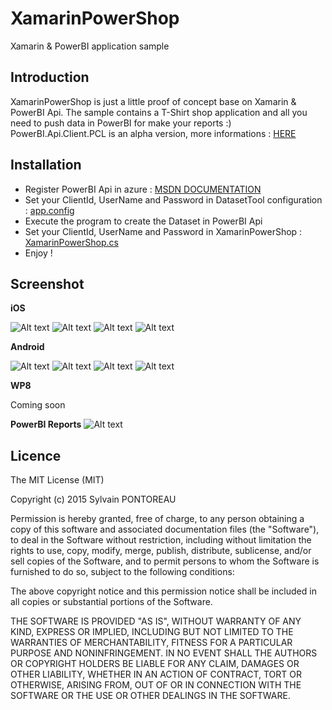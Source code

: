 XamarinPowerShop
=======

Xamarin &amp; PowerBI application sample


## Introduction

XamarinPowerShop is just a little proof of concept base on Xamarin & PowerBI Api.
The sample contains a T-Shirt shop application and all you need to push data in PowerBI for make your reports :)
PowerBI.Api.Client.PCL is an alpha version, more informations : [HERE](https://github.com/Vtek/PowerBI.Api.Client/wiki/PCL)


## Installation

- Register PowerBI Api in azure : [MSDN DOCUMENTATION](https://msdn.microsoft.com/en-us/library/dn877544.aspx)
- Set your ClientId, UserName and Password in DatasetTool configuration : [app.config](https://github.com/Vtek/XamarinPowerShop/blob/master/src/DatasetTool/app.config)
- Execute the program to create the Dataset in PowerBI Api
- Set your ClientId, UserName and Password in XamarinPowerShop : [XamarinPowerShop.cs](https://github.com/Vtek/XamarinPowerShop/blob/master/src/XamarinPowerShop/XamarinPowerShop.cs)
- Enjoy !

## Screenshot

**iOS**

![Alt text](http://sylvain.pontoreau.com/wp-content/uploads/2015/02/iOS-Screen1.png "iOS screenshot 1")
![Alt text](http://sylvain.pontoreau.com/wp-content/uploads/2015/02/iOS-Screen2.png "iOS screenshot 2")
![Alt text](http://sylvain.pontoreau.com/wp-content/uploads/2015/02/iOS-Screen3.png "iOS screenshot 3")
![Alt text](http://sylvain.pontoreau.com/wp-content/uploads/2015/02/iOS-Screen6.png "iOS screenshot 6")

**Android**

![Alt text](http://sylvain.pontoreau.com/wp-content/uploads/2015/02/Android-Screen1.png "Android screenshot 1")
![Alt text](http://sylvain.pontoreau.com/wp-content/uploads/2015/02/Android-Screen2.png "Android screenshot 2")
![Alt text](http://sylvain.pontoreau.com/wp-content/uploads/2015/02/Android-Screen3.png "Android screenshot 3")
![Alt text](http://sylvain.pontoreau.com/wp-content/uploads/2015/02/Android-Screen4.png "Android screenshot 4")

**WP8**

Coming soon

**PowerBI Reports**
![Alt text](http://sylvain.pontoreau.com/wp-content/uploads/2015/02/PowerBI.png "PowerBI T-Shirt shop screenshot")


## Licence
The MIT License (MIT)

Copyright (c) 2015 Sylvain PONTOREAU

Permission is hereby granted, free of charge, to any person obtaining a copy
of this software and associated documentation files (the "Software"), to deal
in the Software without restriction, including without limitation the rights
to use, copy, modify, merge, publish, distribute, sublicense, and/or sell
copies of the Software, and to permit persons to whom the Software is
furnished to do so, subject to the following conditions:

The above copyright notice and this permission notice shall be included in all
copies or substantial portions of the Software.

THE SOFTWARE IS PROVIDED "AS IS", WITHOUT WARRANTY OF ANY KIND, EXPRESS OR
IMPLIED, INCLUDING BUT NOT LIMITED TO THE WARRANTIES OF MERCHANTABILITY,
FITNESS FOR A PARTICULAR PURPOSE AND NONINFRINGEMENT. IN NO EVENT SHALL THE
AUTHORS OR COPYRIGHT HOLDERS BE LIABLE FOR ANY CLAIM, DAMAGES OR OTHER
LIABILITY, WHETHER IN AN ACTION OF CONTRACT, TORT OR OTHERWISE, ARISING FROM,
OUT OF OR IN CONNECTION WITH THE SOFTWARE OR THE USE OR OTHER DEALINGS IN THE
SOFTWARE.
